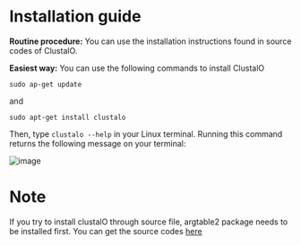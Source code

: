 # Installation guide

**Routine procedure:** You can use the installation instructions found in source codes of ClustalO. 

**Easiest way:** You can use the following commands to install ClustalO

```
sudo ap-get update
```
and

```
sudo apt-get install clustalo
```

Then, type `clustalo --help` in your Linux terminal. Running this command returns the following message on your terminal:

![image](https://user-images.githubusercontent.com/17006122/221998475-bd05692d-97ee-4e35-94e4-73aab378b031.png)




# Note
If you try to install clustalO through source file, argtable2 package needs to be installed first. You can get the source codes [here](http://argtable.sourceforge.net/)
